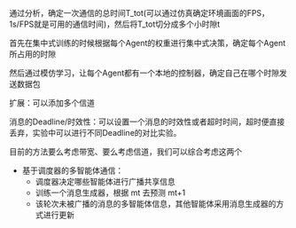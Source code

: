 通过分析，确定一次通信的总时间T_tot(可以通过仿真确定环境画面的FPS，1s/FPS就是可用的通信时间)，然后将T_tot切分成多个小时隙t

首先在集中式训练的时候根据每个Agent的权重进行集中式决策，确定每个Agent所占用的时隙

然后通过模仿学习，让每个Agent都有一个本地的控制器，确定自己在哪个时隙发送数据包

扩展：可以添加多个信道



消息的Deadline/时效性：可以设置一个消息的时效性或者超时时间，超时便直接丢弃，实验中可以进行不同Deadline的对比实验。



目前的方法要么考虑带宽、要么考虑信道，我们可以综合考虑这两个


- 基于调度器的多智能体通信：
    - 调度器决定哪些智能体进行广播共享信息
    - 训练一个消息生成器，根据 mt 去预测 mt+1
    - 该轮次未被广播的消息的多智能体信息，其他智能体采用消息生成器的方式进行更新
